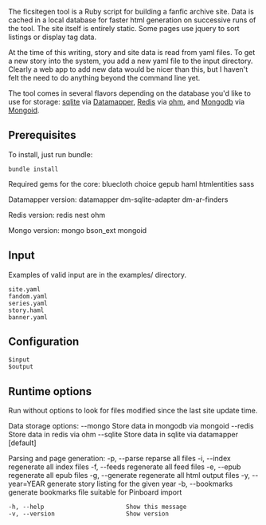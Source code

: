 The ficsitegen tool is a Ruby script for building a fanfic archive site. Data is cached in a local database for faster html generation on successive runs of the tool. The site itself is entirely static. Some pages use jquery to sort listings or display tag data.

At the time of this writing, story and site data is read from yaml files. To get a new story into the system, you add a new yaml file to the input directory. Clearly a web app to add new data would be nicer than this, but I haven't felt the need to do anything beyond the command line yet.

The tool comes in several flavors depending on the database you'd like to use for storage: [sqlite](http://www.sqlite.org/) via [Datamapper](http://datamapper.org/), [Redis](http://redis.io/) via [ohm](http://ohm.keyvalue.org/), and [Mongodb](http://www.mongodb.org/) via [Mongoid](http://mongoid.org/).

## Prerequisites

To install, just run bundle:

	bundle install

Required gems for the core: bluecloth choice gepub haml htmlentities sass

Datamapper version: datamapper dm-sqlite-adapter dm-ar-finders	

Redis version: redis nest ohm

Mongo version: mongo bson_ext mongoid
	
## Input

Examples of valid input are in the examples/ directory.

	site.yaml
	fandom.yaml
	series.yaml
	story.haml
	banner.yaml

## Configuration

	$input
	$output

## Runtime options

Run without options to look for files modified since the last site update time.

Data storage options:
        --mongo                      Store data in mongodb via mongoid
        --redis                      Store data in redis via ohm
        --sqlite                     Store data in sqlite via datamapper [default]

Parsing and page generation:
    -p, --parse                      reparse all files
    -i, --index                      regenerate all index files
    -f, --feeds                      regenerate all feed files
    -e, --epub                       regenerate all epub files
    -g, --generate                   regenerate all html output files
    -y, --year=YEAR                  generate story listing for the given year
    -b, --bookmarks                  generate bookmarks file suitable for Pinboard import

    -h, --help                       Show this message
    -v, --version                    Show version